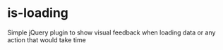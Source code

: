 is-loading
==========

Simple jQuery plugin to show visual feedback when loading data or any action that would take time
